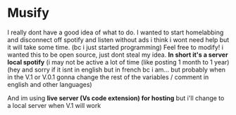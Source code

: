 # Musify
I really dont have a good idea of what to do. I wanted to start homelabbing and disconnect off spotify and listen without ads i think i wont need help but it will take some time. (bc i just started programming) Feel free to modify! i wanted this to be open source, just dont steal my idea. **In short it's a server local spotify** (i may not be active a lot of time (like posting 1 month to 1 year)
(hey and sorry if it isnt in english but in french bc i am... but probably when in the V.1 or V.0.1 gonna change the rest of the variables / comment in english and other languages)

And im using **live server (Vs code extension) for hosting** but i'll change to a local server when V.1 will work
